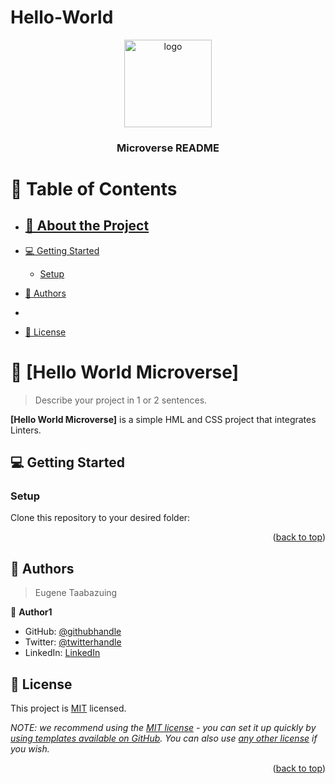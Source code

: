 # Hello-World
<a name="readme-top"></a>

<!--
HOW TO USE:
This is an example of how you may give instructions on setting up your project locally.

Modify this file to match your project and remove sections that don't apply.

REQUIRED SECTIONS:
- Table of Contents
- About the Project
  - Built With
  - Live Demo
- Getting Started
- Authors
- Future Features
- Contributing
- Show your support
- Acknowledgements
- License

OPTIONAL SECTIONS:
- FAQ

After you're finished please remove all the comments and instructions!
-->

<div align="center">
  <!-- You are encouraged to replace this logo with your own! Otherwise you can also remove it. -->
  <img src="murple_logo.png" alt="logo" width="140"  height="auto" />
  <br/>

  <h3><b>Microverse README </b></h3>

</div>

<!-- TABLE OF CONTENTS -->

# 📗 Table of Contents

- [📖 About the Project](#about-project)
  - 
- [💻 Getting Started](#getting-started)
  - [Setup](#setup)
  
- [👥 Authors](#authors)
-
- [📝 License](#license)

<!-- PROJECT DESCRIPTION -->

# 📖 [Hello World Microverse] <a name="about-project"></a>

> Describe your project in 1 or 2 sentences.

**[Hello World Microverse]** is a simple HML and CSS project that integrates Linters.





<!-- GETTING STARTED -->

## 💻 Getting Started <a name="getting-started"></a>

### Setup

Clone this repository to your desired folder:

<!--
Example commands:

```sh
  cd my-folder
  git clone https://github.com/YugynDprodigy10/Hello-World.git
```
--->

<!--
Example:

```sh

```
 -->

<p align="right">(<a href="#readme-top">back to top</a>)</p>

<!-- AUTHORS -->

## 👥 Authors <a name="authors"></a>

> Eugene Taabazuing

👤 **Author1**

- GitHub: [@githubhandle](https://github.com/githubhandle)
- Twitter: [@twitterhandle](https://twitter.com/twitterhandle)
- LinkedIn: [LinkedIn](https://linkedin.com/in/linkedinhandle)



<!-- LICENSE -->

## 📝 License <a name="license"></a>

This project is [MIT](./LICENSE) licensed.

_NOTE: we recommend using the [MIT license](https://choosealicense.com/licenses/mit/) - you can set it up quickly by [using templates available on GitHub](https://docs.github.com/en/communities/setting-up-your-project-for-healthy-contributions/adding-a-license-to-a-repository). You can also use [any other license](https://choosealicense.com/licenses/) if you wish._

<p align="right">(<a href="#readme-top">back to top</a>)</p>
